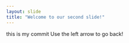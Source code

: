 ```yaml
---
layout: slide
title: "Welcome to our second slide!"
---
```

this is my commit
Use the left arrow to go back!
